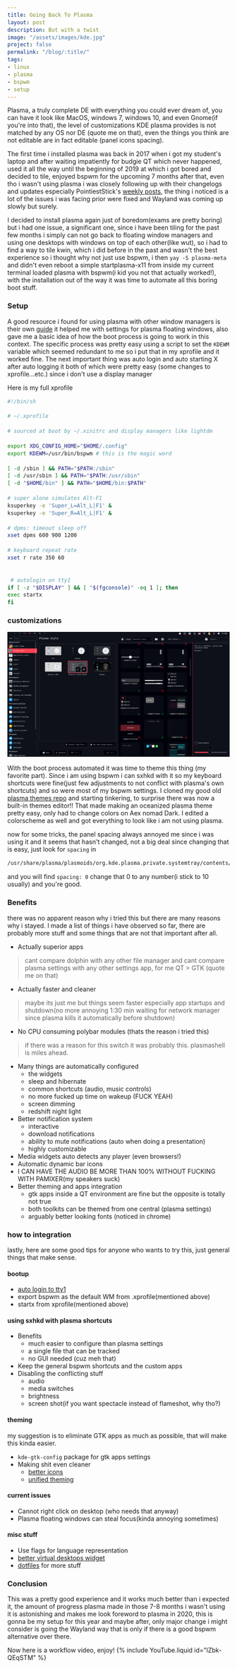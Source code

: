 ```yaml
---
title: Going Back To Plasma
layout: post
description: But with a twist
image: "/assets/images/kde.jpg"
project: false
permalink: "/blog/:title/"
tags:
- linux
- plasma
- bspwm
- setup
---
```


Plasma, a truly complete DE with everything you could ever dream of, you can
have it look like MacOS, windows 7, windows 10, and even Gnome(if you're into
that), the level of customizations KDE plasma provides is not matched by any OS
nor DE (quote me on that), even the things you think are not editable are in
fact editable (panel icons spacing).

The first time i installed plasma was back in 2017 when i got my student's
laptop and after waiting impatiently for budgie QT which never happened, used it
all the way until the beginning of 2019 at which i got bored and decided to tile,
enjoyed bspwm for the upcoming 7 months after that, even tho i wasn't using
plasma i was closely following up with their changelogs and updates especially
PointiestStick's [weekly posts](https://pointieststick.com/category/this-week-in-kde/),
the thing i noticed is a lot of the issues i was facing prior were fixed and
Wayland was coming up slowly but surely.

I decided to install plasma again just of boredom(exams are pretty boring) but i
had one issue, a significant one, since i have been tiling for the past few
months i simply can not go back to floating window managers and using one
desktops with windows on top of each other(like wut), so i had to find a way to
tile kwin, which i did before in the past and wasn't the best experience so i
thought why not just use bspwm, i then `yay -S plasma-meta` and didn't even
reboot a simple startplasma-x11 from inside my current terminal loaded plasma
with bspwm(i kid you not that actually worked!), with the installation out of
the way it was time to automate all this boring boot stuff.

### Setup
A good resource i found for using plasma with other window managers is their own
[guide](https://userbase.kde.org/Tutorials/Using_Other_Window_Managers_with_Plasma)
it helped me with settings for plasma floating windows, also gave me a basic
idea of how the boot process is going to work in this context.
The specific process was pretty easy using a script to set the `KDEWM` variable
which seemed redundant to me so i put that in my xprofile and it worked fine.
The next important thing was auto login and auto starting X after auto logging
it both of which were pretty easy (some changes to xprofile...etc.) since i
don't use a display manager

Here is my full xprofile
```bash
#!/bin/sh

# ~/.xprofile

# sourced at boot by ~/.xinitrc and display managers like lightdm

export XDG_CONFIG_HOME="$HOME/.config"
export KDEWM=/usr/bin/bspwm # this is the magic word

[ -d /sbin ] && PATH="$PATH:/sbin"
[ -d /usr/sbin ] && PATH="$PATH:/usr/sbin"
[ -d "$HOME/bin" ] && PATH="$HOME/bin:$PATH"

# super alone simulates Alt-F1
ksuperkey -e 'Super_L=Alt_L|F1' &
ksuperkey -e 'Super_R=Alt_L|F1' &

# dpms: timeout sleep off
xset dpms 600 900 1200

# keyboard repeat rate
xset r rate 350 60


 # autologin on tty1
if [ -z "$DISPLAY" ] && [ "$(fgconsole)" -eq 1 ]; then
exec startx
fi

```
### customizations

![plasma settings editor](/assets/images/plasma-settings.png)

With the boot process automated it was time to theme this thing (my favorite
part). Since i am using bspwm i can sxhkd with it so my keyboard shortcuts were
fine(just few adjustments to not conflict with plasma's own shortcuts) and
so were most of my bspwm settings. I cloned my good old
[plasma themes repo](https://github.com/Blacksuan19/Plasma-Themes) and starting
tinkering, to surprise there was now a built-in themes editor!! That made making
an oceanized plasma theme pretty easy, only had to change colors on Aex nomad
Dark. I edited a colorscheme as well and got everything to look like i am not
using plasma.

now for some tricks, the panel spacing always annoyed me since i was using it
and it seems that hasn't changed, not a big deal since changing that is easy,
just look for `spacing` in
```bash
/usr/share/plasma/plasmoids/org.kde.plasma.private.systemtray/contents/ui/main.qml
```
and you will find `spacing: 0` change that 0 to any number(i stick to 10 usually) and you're good.

### Benefits
there was no apparent reason why i tried this but there are many reasons why i
stayed. I made a list of things i have observed so far, there are probably more
stuff and some things that are not that important after all.

- Actually superior apps
> cant compare dolphin with any other file manager and cant compare plasma
settings with any other settings app, for me QT > GTK (quote me on that)
- Actually faster and cleaner
> maybe its just me but things seem faster especially app startups and
shutdown(no more annoying 1:30 min waiting for network manager since plasma
kills it automatically before shutdown)
- No CPU consuming polybar modules (thats the reason i tried this)
> if there was a reason for this switch it was probably this. plasmashell is
miles ahead.
- Many things are automatically configured
  - the widgets
  - sleep and hibernate
  - common shortcuts (audio, music controls)
  - no more fucked up time on wakeup (FUCK YEAH)
  - screen dimming
  - redshift night light
- Better notification system
  - interactive
  - download notifications
  - ability to mute notifications (auto when doing a presentation)
  - highly customizable
- Media widgets auto detects any player (even browsers!)
- Automatic dynamic bar icons
- I CAN HAVE THE AUDIO BE MORE THAN 100% WITHOUT FUCKING WITH PAMIXER(my speakers suck)
- Better theming and apps integration
  - gtk apps inside a QT environment are fine but the opposite is totally not true
  - both toolkits can be themed from one central (plasma settings)
  - arguably better looking fonts (noticed in chrome)


### how to integration
lastly, here are some good tips for anyone who wants to try this, just general
things that make sense.

#### bootup

- [auto login to tty1](https://wiki.archlinux.org/index.php/Getty#Automatic_login_to_virtual_console)
- export bspwm as the default WM from .xprofile(mentioned above)
- startx from xprofile(mentioned above)



#### using sxhkd with plasma shortcuts

- Benefits
  - much easier to configure than plasma settings
  - a single file that can be tracked
  - no GUI needed (cuz meh that)
- Keep the general bspwm shortcuts and the custom apps
- Disabling the conflicting stuff
  - audio
  - media switches
  - brightness
  - screen shot(if you want spectacle instead of flameshot, why tho?)

#### theming

my suggestion is to eliminate GTK apps as much as possible, that will make this
kinda easier.

- `kde-gtk-config` package for gtk apps settings
- Making shit even cleaner
  - [better icons](https://github.com/keeferrourke/la-capitaine-icon-theme)
  - [unified theming](https://github.com/material-ocean/Material-Ocean)

#### current issues

- Cannot right click on desktop (who needs that anyway)
- Plasma floating windows can steal focus(kinda annoying sometimes)

#### misc stuff

- Use flags for language representation
- [better virtual desktops widget](https://github.com/wsdfhjxc/virtual-desktop-bar)
- [dotfiles](https://github.com/Blacksuan19/Dotfiles) for more stuff

### Conclusion

This was a pretty good experience and it works much better than i expected it,
the amount of progress plasma made in those 7-8 months i wasn't using it is
astonishing and makes me look foreword to plasma in 2020, this is gonna be my
setup for this year and maybe after, only major change i might consider is going
the Wayland way that is only if there is a good bspwm alternative over there.


Now here is a workflow video, enjoy!
{% include YouTube.liquid id="lZbk-QEqSTM" %}
